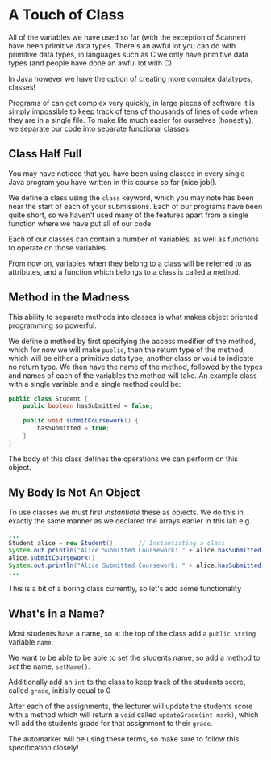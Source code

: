 # A Touch of Class

All of the variables we have used so far (with the exception of Scanner) have been primitive data types. There's an awful lot you can do with primitive data types, in languages such as C we only have primitive data types (and people have done an awful lot with C).

In Java however we have the option of creating more complex datatypes, classes!

Programs of can get complex very quickly, in large pieces of software it is simply impossible to keep track of tens of thousands of lines of code when they are in a single file. To make life much easier for ourselves (honestly), we separate our code into separate functional classes.

## Class Half Full

You may have noticed that you have been using classes in every single Java program you have written in this course so far (nice job!).

We define a class using the `class` keyword, which you may note has been near the start of each of your submissions. Each of our programs have been quite short, so we haven't used many of the features apart from a single function where we have put all of our code.

Each of our classes can contain a number of variables, as well as functions to operate on those variables.

From now on, variables when they belong to a class will be referred to as attributes, and a function which belongs to a class is called a method.

## Method in the Madness

This ability to separate methods into classes is what makes object oriented programming so powerful.

We define a method by first specifying the access modifier of the method, which for now we will make `public`, then the return type of the method, which will be either a primitive data type, another class or `void` to indicate no return type. We then have the name of the method, followed by the types and names of each of the variables the method will take. An example class with a single variable and a single method could be:

```java
public class Student {
    public boolean hasSubmitted = false;

    public void submitCoursework() {
        hasSubmitted = true;
    }
}
```

The body of this class defines the operations we can perform on this object.

## My Body Is Not An Object

To use classes we must first *instantiate* these as objects. We do this in exactly the same manner as we declared the arrays earlier in this lab e.g.

```java
...
Student alice = new Student();      // Instantiating a class
System.out.println("Alice Submitted Coursework: " + alice.hasSubmitted)
alice.submitCoursework()
System.out.println("Alice Submitted Coursework: " + alice.hasSubmitted)
...
```

This is a bit of a boring class currently, so let's add some functionality

## What's in a Name?

Most students have a name, so at the top of the class add a `public String` variable `name`.

We want to be able to be able to set the students name, so add a method to *set* the name, `setName()`.

Additionally add an `int` to the class to keep track of the students score, called `grade`, initially equal to $`0`$

After each of the assignments, the lecturer will update the students score with a method which will return a `void` called `updateGrade(int mark)`, which will add the students grade for that assignment to their `grade`.

The automarker will be using these terms, so make sure to follow this specification closely!
